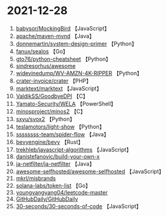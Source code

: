 # 2021-12-28

1. [babysor/MockingBird](https://github.com/babysor/MockingBird) 【JavaScript】
2. [apache/maven-mvnd](https://github.com/apache/maven-mvnd) 【Java】
3. [donnemartin/system-design-primer](https://github.com/donnemartin/system-design-primer) 【Python】
4. [fanux/sealos](https://github.com/fanux/sealos) 【Go】
5. [gto76/python-cheatsheet](https://github.com/gto76/python-cheatsheet) 【Python】
6. [sindresorhus/awesome](https://github.com/sindresorhus/awesome) 
7. [widevinedump/WV-AMZN-4K-RIPPER](https://github.com/widevinedump/WV-AMZN-4K-RIPPER) 【Python】
8. [crater-invoice/crater](https://github.com/crater-invoice/crater) 【PHP】
9. [marktext/marktext](https://github.com/marktext/marktext) 【JavaScript】
10. [ValdikSS/GoodbyeDPI](https://github.com/ValdikSS/GoodbyeDPI) 【C】
11. [Yamato-Security/WELA](https://github.com/Yamato-Security/WELA) 【PowerShell】
12. [minosproject/minos2](https://github.com/minosproject/minos2) 【C】
13. [sxyu/svox2](https://github.com/sxyu/svox2) 【Python】
14. [teslamotors/light-show](https://github.com/teslamotors/light-show) 【Python】
15. [ssssssss-team/spider-flow](https://github.com/ssssssss-team/spider-flow) 【Java】
16. [bevyengine/bevy](https://github.com/bevyengine/bevy) 【Rust】
17. [trekhleb/javascript-algorithms](https://github.com/trekhleb/javascript-algorithms) 【JavaScript】
18. [danistefanovic/build-your-own-x](https://github.com/danistefanovic/build-your-own-x) 
19. [ja-netfilter/ja-netfilter](https://github.com/ja-netfilter/ja-netfilter) 【Java】
20. [awesome-selfhosted/awesome-selfhosted](https://github.com/awesome-selfhosted/awesome-selfhosted) 【JavaScript】
21. [mkrl/misbrands](https://github.com/mkrl/misbrands) 
22. [solana-labs/token-list](https://github.com/solana-labs/token-list) 【Go】
23. [youngyangyang04/leetcode-master](https://github.com/youngyangyang04/leetcode-master) 
24. [GitHubDaily/GitHubDaily](https://github.com/GitHubDaily/GitHubDaily) 
25. [30-seconds/30-seconds-of-code](https://github.com/30-seconds/30-seconds-of-code) 【JavaScript】
